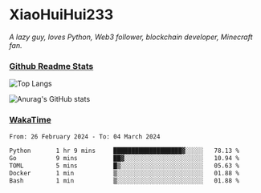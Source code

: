 # XiaoHuiHui233

*A lazy guy, loves Python, Web3 follower, blockchain developer, Minecraft fan.*

### [Github Readme Stats](https://github.com/anuraghazra/github-readme-stats)

![Top Langs](https://github-readme-stats.vercel.app/api/top-langs/?username=XiaoHuiHui233&layout=compact&theme=github_dark)

![Anurag's GitHub stats](https://github-readme-stats.vercel.app/api?username=XiaoHuiHui233&show_icons=true&theme=github_dark)

### [WakaTime](https://wakatime.com)

<!--START_SECTION:waka-->

```txt
From: 26 February 2024 - To: 04 March 2024

Python       1 hr 9 mins     ███████████████████▓░░░░░   78.13 %
Go           9 mins          ██▓░░░░░░░░░░░░░░░░░░░░░░   10.94 %
TOML         5 mins          █▒░░░░░░░░░░░░░░░░░░░░░░░   05.63 %
Docker       1 min           ▒░░░░░░░░░░░░░░░░░░░░░░░░   01.88 %
Bash         1 min           ▒░░░░░░░░░░░░░░░░░░░░░░░░   01.88 %
```

<!--END_SECTION:waka-->

